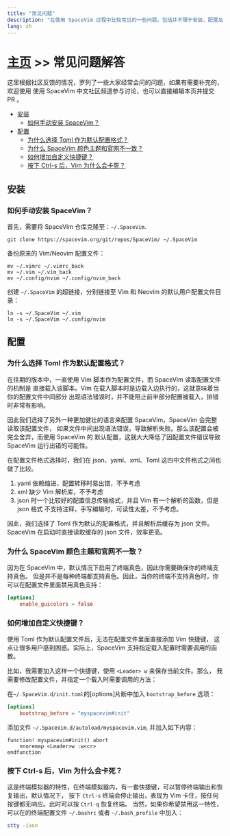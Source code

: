 ```yaml
---
title: "常见问题"
description: "在使用 SpaceVim 过程中比较常见的一些问题，包括并不限于安装、配置及使用。"
lang: zh
---
```


# [主页](../) >> 常见问题解答

这里根据社区反馈的情况，罗列了一些大家经常会问的问题，如果有需要补充的，欢迎使用
使用 SpaceVim 中文社区频道参与讨论，也可以直接编辑本页并提交 PR 。

<!-- vim-markdown-toc GFM -->

- [安装](#安装)
  - [如何手动安装 SpaceVim？](#如何手动安装-spacevim)
- [配置](#配置)
  - [为什么选择 Toml 作为默认配置格式？](#为什么选择-toml-作为默认配置格式)
  - [为什么 SpaceVim 颜色主题和官网不一致？](#为什么-spacevim-颜色主题和官网不一致)
  - [如何增加自定义快捷键？](#如何增加自定义快捷键)
  - [按下 Ctrl-s 后，Vim 为什么会卡死？](#按下-ctrl-s-后vim-为什么会卡死)

<!-- vim-markdown-toc -->

## 安装

### 如何手动安装 SpaceVim？

首先，需要将 SpaceVim 仓库克隆至：`~/.SpaceVim`.

```
git clone https://spacevim.org/git/repos/SpaceVim/ ~/.SpaceVim
```

备份原来的 Vim/Neovim 配置文件：

```
mv ~/.vimrc ~/.vimrc_back
mv ~/.vim ~/.vim_back
mv ~/.config/nvim ~/.config/nvim_back
```

创建 `~/.SpaceVim` 的超链接，分别链接至 Vim 和 Neovim 的默认用户配置文件目录：

```
ln -s ~/.SpaceVim ~/.vim
ln -s ~/.SpaceVim ~/.config/nvim
```

## 配置

### 为什么选择 Toml 作为默认配置格式？

在往期的版本中，一直使用 Vim 脚本作为配置文件，而 SpaceVim 读取配置文件的机制是
直接载入该脚本。Vim 在载入脚本时是边载入边执行的，这就意味着当你的配置文件中间部分
出现语法错误时，并不能阻止前半部分配置被载入，排错时非常有影响。

因此我们选择了另外一种更加健壮的语言来配置 SpaceVim，SpaceVim 会完整读取该配置文件，
如果文件中间出现语法错误，导致解析失败。那么该配置会被完全舍弃，而使用 SpaceVim 的
默认配置，这就大大降低了因配置文件错误导致 SpaceVim 运行出错的可能性。

在配置文件格式选择时，我们在 json、yaml、xml、Toml 这四中文件格式之间也做了比较。

1. yaml 依赖缩进，配置转移时易出错，不予考虑
2. xml 缺少 Vim 解析库，不予考虑
3. json 时一个比较好的配置信息传输格式，并且 Vim 有一个解析的函数，但是 json 格式
   不支持注释，手写编辑时，可读性太差，不予考虑。

因此，我们选择了 Toml 作为默认的配置格式，并且解析后缓存为 json 文件。
SpaceVim 在启动时直接读取缓存的 json 文件，效率更高。

### 为什么 SpaceVim 颜色主题和官网不一致？

因为在 SpaceVim 中，默认情况下启用了终端真色，因此你需要确保你的终端支持真色。
但是并不是每种终端都支持真色。因此，当你的终端不支持真色时，你可以在配置文件里面禁用真色支持：

```toml
[options]
    enable_guicolors = false
```

### 如何增加自定义快捷键？

使用 Toml 作为默认配置文件后，无法在配置文件里面直接添加 Vim 快捷键，
这点让很多用户感到困惑。实际上，SpaceVim 支持指定载入配置时需要调用的函数。

比如，我需要加入这样一个快捷键，使用 `<Leader> w` 来保存当前文件。那么，
我需要修改配置文件，并指定一个载入时需要调用的方法：

在`~/.SpaceVim.d/init.toml`的[options]片断中加入 `bootstrap_before` 选项：

```toml
[options]
    bootstrap_before = "myspacevim#init"
```

添加文件 `~/.SpaceVim.d/autoload/myspacevim.vim`, 并加入如下内容：

```vim
function! myspacevim#init() abort
    nnoremap <Leader>w :w<cr>
endfunction
```

### 按下 Ctrl-s 后，Vim 为什么会卡死？

这是终端模拟器的特性，在终端模拟器内，有一套快捷键，可以暂停终端输出和恢复输出，默认情况下，
按下 `Ctrl-s` 终端会停止输出，表现为 Vim 卡住，按任何按键都无响应。此时可以按 `Ctrl-q` 恢复终端。
当然，如果你希望禁用这一特性，可以在的终端配置文件 `~/.bashrc` 或者 `~/.bash_profile` 中加入：

```sh
stty -ixon
```
